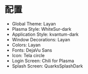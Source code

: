 # 配置

- Global Theme: Layan
- Plasma Style: WhiteSur-dark
- Application Style: kvantum-dark
- Window Decorations: Layan
- Colors: Layan
- Fonts: DejaVu Sans
- Icon: Tela circle
- Login Screen: Chili for Plasma
- Splash Screen: QuarksSplashDark
